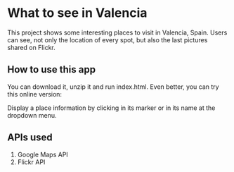 # What to see in Valencia

This project shows some interesting places to visit in Valencia, Spain. Users can see, not only the location of every spot, but also the last pictures shared on Flickr.

## How to use this app

You can download it, unzip it and run index.html. Even better, you can try this online version:

Display a place information by clicking in its marker or in its name at the dropdown menu.

## APIs used

1. Google Maps API
2. Flickr API
